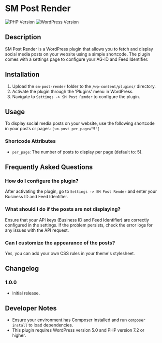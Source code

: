 
# SM Post Render

![PHP Version](https://img.shields.io/badge/PHP-%5E7.4-blue)
![WordPress Version](https://img.shields.io/badge/WordPress-%5E5.0-blue)

## Description

SM Post Render is a WordPress plugin that allows you to fetch and display social media posts on your website using a simple shortcode. The plugin comes with a settings page to configure your AG-ID and Feed Identifier.

## Installation

1. Upload the `sm-post-render` folder to the `/wp-content/plugins/` directory.
2. Activate the plugin through the 'Plugins' menu in WordPress.
3. Navigate to `Settings -> SM Post Render` to configure the plugin.

## Usage

To display social media posts on your website, use the following shortcode in your posts or pages: `[sm-post per_page="5"]`


### Shortcode Attributes

- `per_page`: The number of posts to display per page (default to: 5).

## Frequently Asked Questions

### How do I configure the plugin?

After activating the plugin, go to `Settings -> SM Post Render` and enter your Business ID and Feed Identifier.

### What should I do if the posts are not displaying?

Ensure that your API keys (Business ID and Feed Identifier) are correctly configured in the settings. If the problem persists, check the error logs for any issues with the API request.

### Can I customize the appearance of the posts?

Yes, you can add your own CSS rules in your theme's stylesheet.

## Changelog

### 1.0.0
* Initial release.


## Developer Notes

- Ensure your environment has Composer installed and run `composer install` to load dependencies.
- This plugin requires WordPress version 5.0 and PHP version 7.2 or higher.
